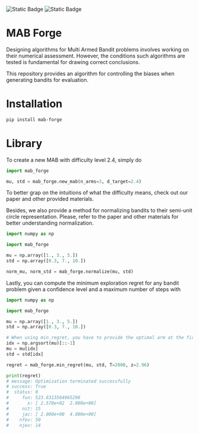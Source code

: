 ![Static Badge](https://img.shields.io/badge/python-3.9_%7C_3.10_%7C_3.11_%7C_3.12_%7C_3.13-blue)
![Static Badge](https://img.shields.io/badge/coverage-100%25-green)

# MAB Forge

Designing algorithms for Multi Armed Bandit problems involves working on their numerical assessment. However, the
conditions such algorithms are tested is fundamental for drawing correct conclusions.

This repository provides an algorithm for controlling the biases when generating bandits for evaluation.

# Installation

```bash
pip install mab-forge
```

# Library

To create a new MAB with difficulty level 2.4, simply do

```python
import mab_forge

mu, std = mab_forge.new_mab(n_arms=3, d_target=2.4)
```

To better grap on the intuitions of what the difficulty means, check out our paper and other provided materials.

Besides, we also provide a method for normalizing bandits to their semi-unit circle representation. Please, refer to
the paper and other materials for better understanding normalization.

```python
import numpy as np

import mab_forge

mu = np.array([1., 3., 5.])
std = np.array([0.3, 7., 10.])

norm_mu, norm_std = mab_forge.normalize(mu, std)
```

Lastly, you can compute the minimum exploration regret for any bandit problem given a confidence level and a maximum
number of steps with

```python
import numpy as np

import mab_forge

mu = np.array([1., 3., 5.])
std = np.array([0.3, 7., 10.])

# When using min_regret, you have to provide the optimal arm at the first index.
idx = np.argsort(mu)[::-1]
mu = mu[idx]
std = std[idx]

regret = mab_forge.min_regret(mu, std, T=2000, z=2.96)

print(regret)
# message: Optimization terminated successfully
# success: True
#  status: 0
#     fun: 523.6313564965296
#       x: [ 2.578e+02  2.000e+00]
#     nit: 15
#     jac: [ 2.000e+00  4.000e+00]
#    nfev: 50
#    njev: 14
```
